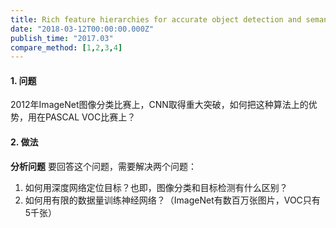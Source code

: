 ```yaml
---
title: Rich feature hierarchies for accurate object detection and semantic segmentation
date: "2018-03-12T00:00:00.000Z"
publish_time: "2017.03"
compare_method: [1,2,3,4]
---
```


 #### 1. 问题

2012年ImageNet图像分类比赛上，CNN取得重大突破，如何把这种算法上的优势，用在PASCAL VOC比赛上？

#### 2. 做法

**分析问题** 要回答这个问题，需要解决两个问题：

1. 如何用深度网络定位目标？也即，图像分类和目标检测有什么区别？
2. 如何用有限的数据量训练神经网络？（ImageNet有数百万张图片，VOC只有5千张）




[^1]: Discriminatively trained deformable part models
[^2]: Selective search for object recognition
[^3]:  Regionlets for generic object detection
[^4]: Bottom-up segmentation for top-down detection

